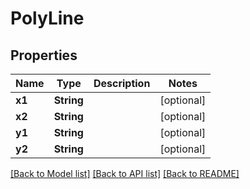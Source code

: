 # PolyLine

## Properties
Name | Type | Description | Notes
------------ | ------------- | ------------- | -------------
**x1** | **String** |  | [optional] 
**x2** | **String** |  | [optional] 
**y1** | **String** |  | [optional] 
**y2** | **String** |  | [optional] 

[[Back to Model list]](../README.md#documentation-for-models) [[Back to API list]](../README.md#documentation-for-api-endpoints) [[Back to README]](../README.md)


